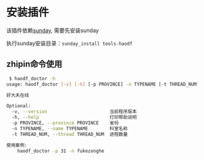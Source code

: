 # 安装插件

该插件依赖[sunday](https://github.com/pysunday/pysunday), 需要先安装sunday

执行sunday安装目录：`sunday_install tools-haodf`

## zhipin命令使用

```bash
 $ haodf_doctor -h
usage: haodf_doctor [-v] [-h] [-p PROVINCE] -n TYPENAME [-t THREAD_NUM]

好大夫在线

Optional:
  -v, --version                       当前程序版本
  -h, --help                          打印帮助说明
  -p PROVINCE, --province PROVINCE    省份
  -n TYPENAME, --name TYPENAME        科室名称
  -t THREAD_NUM, --thread THREAD_NUM  进程数量

使用案例:
    haodf_doctor -p 31 -n fukezonghe
```
